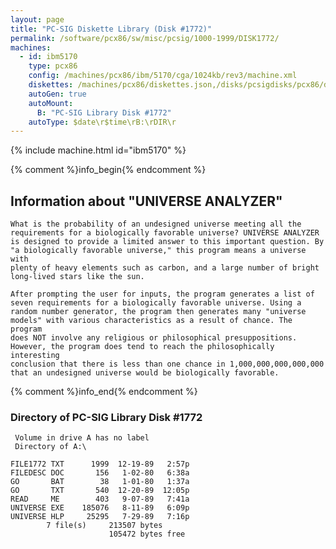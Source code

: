 ```yaml
---
layout: page
title: "PC-SIG Diskette Library (Disk #1772)"
permalink: /software/pcx86/sw/misc/pcsig/1000-1999/DISK1772/
machines:
  - id: ibm5170
    type: pcx86
    config: /machines/pcx86/ibm/5170/cga/1024kb/rev3/machine.xml
    diskettes: /machines/pcx86/diskettes.json,/disks/pcsigdisks/pcx86/diskettes.json
    autoGen: true
    autoMount:
      B: "PC-SIG Library Disk #1772"
    autoType: $date\r$time\rB:\rDIR\r
---
```


{% include machine.html id="ibm5170" %}

{% comment %}info_begin{% endcomment %}

## Information about "UNIVERSE ANALYZER"

    What is the probability of an undesigned universe meeting all the
    requirements for a biologically favorable universe? UNIVERSE ANALYZER
    is designed to provide a limited answer to this important question. By
    "a biologically favorable universe," this program means a universe with
    plenty of heavy elements such as carbon, and a large number of bright
    long-lived stars like the sun.
    
    After prompting the user for inputs, the program generates a list of
    seven requirements for a biologically favorable universe. Using a
    random number generator, the program then generates many "universe
    models" with various characteristics as a result of chance. The program
    does NOT involve any religious or philosophical presuppositions.
    However, the program does tend to reach the philosophically interesting
    conclusion that there is less than one chance in 1,000,000,000,000,000
    that an undesigned universe would be biologically favorable.
{% comment %}info_end{% endcomment %}


### Directory of PC-SIG Library Disk #1772

     Volume in drive A has no label
     Directory of A:\

    FILE1772 TXT      1999  12-19-89   2:57p
    FILEDESC DOC       156   1-02-80   6:38a
    GO       BAT        38   1-01-80   1:37a
    GO       TXT       540  12-20-89  12:05p
    READ     ME        403   9-07-89   7:41a
    UNIVERSE EXE    185076   8-11-89   6:09p
    UNIVERSE HLP     25295   7-29-89   7:16p
            7 file(s)     213507 bytes
                          105472 bytes free
